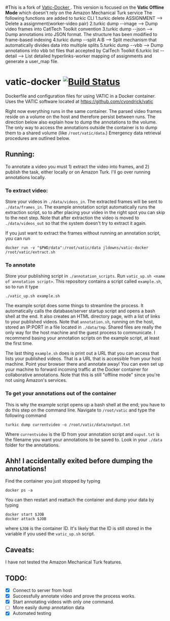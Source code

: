 #This is a fork of [Vatic-Docker ](https://github.com/jldowns/vatic-docker).
This version is focused on the **Vatic Offline Mode** which doesn't rely on the Amazon Mechanical Turk service
The following functions are added to turkic CLI
  1.turkic delete ASSIGNMENT  --> Delete a assignment(worker-video pair)
  2.turkic dump --image  --> Dump video frames into CatlTech Toolkit convention
  3.turkic dump --json  --> Dump annotations into JSON format. The structure has been modified to frame-based indexing
  4.turkic dump --split A:B --> Split mechanism that automatically divides data into multiple splits
  5.turkic dump --vbb   --> Dump annotations into vbb txt files that accepted by CalTech Toolkit
  6.turkic list --detail  --> List detailed hyperlinks-worker mapping of assignments and generate a user_map file.


# vatic-docker [![Build Status](https://travis-ci.org/jldowns/vatic-docker.svg?branch=master)](https://travis-ci.org/jldowns/vatic-docker)

Dockerfile and configuration files for using VATIC in a Docker container. Uses the VATIC software located at https://github.com/cvondrick/vatic

Right now everything runs in the same container. The parsed video frames reside on a volume on the host and therefore persist between runs. The direction below also explain how to dump the annotations to the volume. The only way to access the annotations outside the container is to dump them to a shared volume (like `/root/vatic/data`.) Emergency data retrieval procedures are outlined below.

## Running:
To annotate a video you must 1) extract the video into frames, and 2) publish the task, either locally or on Amazon Turk. I'll go over running annotations locally.

### To extract video:
Store your videos in `./data/videos_in`. The extracted frames will be sent to `./data/frames_in`. The example annotation script automatically runs the extraction script, so to after placing your video in the right spot you can skip to the next step. Note that after extraction the video is moved to `./data/videos_out` so that the system doesn't try to extract it again.

If you just want to extract the frames without running an annotation script, you can run
```
docker run -v "$PWD/data":/root/vatic/data jldowns/vatic-docker /root/vatic/extract.sh
```

### To annotate
Store your publishing script in `./annotation_scripts`. Run `vatic_up.sh <name of annotation script>`. This repository contains a script called `example.sh`, so to run it type
```
./vatic_up.sh example.sh
```

The example script does some things to streamline the process. It automatically calls the database/server startup script and opens a bash shell at the end. It also creates an HTML directory page, with a list of links to your published videos. Note that `annotation.sh`, running on the host, stored an IP:PORT in a file located in `./data/tmp`. Shared files are really the only way for the host machine and the guest process to communicate. I recommend basing your annotation scripts on the example script, at least the first time.

The last thing `example.sh` does is print out a URL that you can access that lists your published videos. That is a URL that is accessible from your host machine. Point your browser there and annotate away! You can even set up your machine to forward incoming traffic at the Docker container for collaborative annotations. Note that this is still "offline mode" since you're not using Amazon's services.

### To get your annotations out of the container

This is why the example script opens up a bash shell at the end; you have to do this step on the command line. Navigate to `/root/vatic` and type the following command

```
turkic dump currentvideo -o /root/vatic/data/output.txt
```
Where `currentvideo` is the ID from your annotation script and `ouput.txt` is the filename you want your annotations to be saved to. Look in your `./data` folder for the annotations.

## Ahh! I accidentally exited before dumping the annotations!
Find the container you just stopped by typing
```
docker ps -a
```
You can then restart and reattach the container and dump your data by typing
```
docker start $JOB
docker attach $JOB
```
where `$JOB` is the container ID. It's likely that the ID is still stored in the variable if you used the `vatic_up.sh` script.

## Caveats:
I have not tested the Amazon Mechanical Turk features.

## TODO:
- [x] Connect to server from host
- [x] Successfully annotate video and prove the process works.
- [x] Start annotating videos with only one command.
- [ ] More easily dump annotation data
- [X] Automated testing
